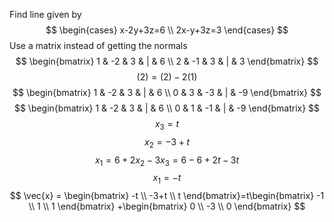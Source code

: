 Find line given by 
$$
\begin{cases}
x-2y+3z=6 \\
2x-y+3z=3
\end{cases}
$$
Use a matrix instead of getting the normals
$$
\begin{bmatrix}
1 & -2 & 3 & | & 6 \\
2 & -1 & 3 & | & 3
\end{bmatrix}
$$
$$
(2) = (2) - 2(1)
$$
$$
\begin{bmatrix}
1 & -2 & 3 & | & 6 \\
0 & 3 & -3 & | & -9
\end{bmatrix}
$$
$$
\begin{bmatrix}
1 & -2 & 3 & | & 6 \\
0 & 1 & -1 & | & -9
\end{bmatrix}
$$
$$
x_{3} = t
$$
$$
x_{2} = -3+t
$$
$$
x_{1} = 6+2x_{2}-3x_{3} = 6-6+2t-3t
$$
$$
x_{1}=-t
$$
$$
\vec{x} = \begin{bmatrix}
-t \\
-3+t \\
t
\end{bmatrix}=t\begin{bmatrix}
-1 \\
1 \\
1
\end{bmatrix}
+\begin{bmatrix}
0 \\
-3 \\
0
\end{bmatrix}
$$

